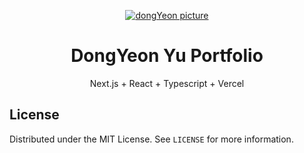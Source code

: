 <p align="center">
  <a href="https://github.com/ksr20612/Portfolio">
    <img src="https://naive-ethan-portfolio.vercel.app/dongyeon.png" alt="dongYeon picture" width="auto" height="auto">
  </a>
  <h1 align="center">DongYeon Yu Portfolio</h1>
</p>

<p align='center'>
  Next.js + React + Typescript + Vercel
</p>

## License

Distributed under the MIT License. See `LICENSE` for more information.
